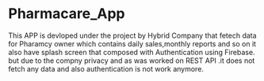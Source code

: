 # Pharmacare_App
This APP is devloped under the project by Hybrid Company that fetech data for Pharamcy owner which contains daily sales,monthly reports and so on it also have 
splash screen that composed with Authentication using Firebase. but due to the compny privacy and as was worked on REST API .it does not fetch any data and also authentication is not work anymore.
